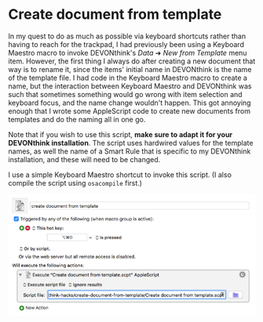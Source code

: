 Create document from template
=============================

In my quest to do as much as possible via keyboard shortcuts rather than having to reach for the trackpad, I had previously been using a Keyboard Maestro macro to invoke DEVONthink's _Data_ ➜ _New from Template_ menu item.  However, the first thing I always do after creating a new document that way is to rename it, since the items' initial name in DEVONthink is the name of the template file.  I had code in the Keyboard Maestro macro to create a name, but the interaction between Keyboard Maestro and DEVONthink was such that sometimes something would go wrong with item selection and keyboard focus, and the name change wouldn't happen.  This got annoying enough that I wrote some AppleScript code to create new documents from templates and do the naming all in one go.

Note that if you wish to use this script, **make sure to adapt it for your DEVONthink installation**.  The script uses hardwired values for the template names, as well the name of a Smart Rule that is specific to my DEVONthink installation, and these will need to be changed.

I use a simple Keyboard Maestro shortcut to invoke this script.  (I also compile the script using `osacompile` first.)

<p align="center">
    <img src=".graphics/km-shortcut-screenshot.png">
</p>

